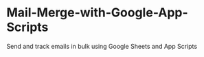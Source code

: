 # Mail-Merge-with-Google-App-Scripts
Send and track emails in bulk using Google Sheets and App Scripts
